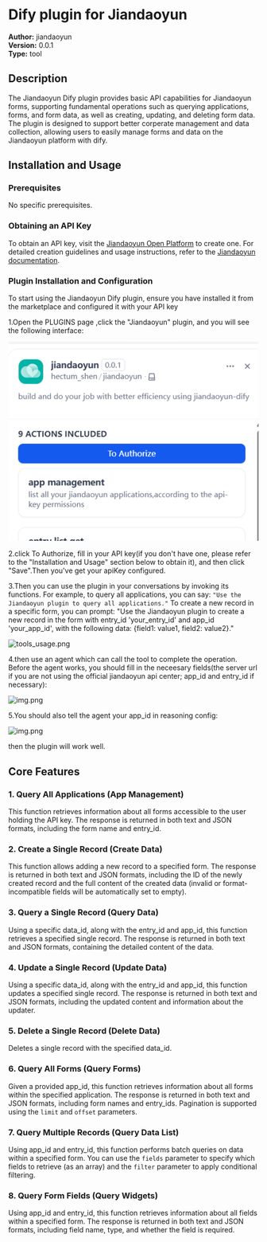 # Dify plugin for Jiandaoyun

**Author:** jiandaoyun  
**Version:** 0.0.1  
**Type:** tool  

## Description

The Jiandaoyun Dify plugin provides basic API capabilities for Jiandaoyun forms, supporting fundamental operations such as querying applications, forms, and form data, as well as creating, updating, and deleting form data.
The plugin is designed to support better corperate management and data collection, allowing users to easily manage forms and data on the Jiandaoyun platform with dify.

## Installation and Usage  

### Prerequisites  
No specific prerequisites.

### Obtaining an API Key
To obtain an API key, visit the [Jiandaoyun Open Platform](http://jiandaoyun.com/open#/key/api_key) to create one. For detailed creation guidelines and usage instructions, refer to the [Jiandaoyun documentation](https://hc.jiandaoyun.com/open/11498).

### Plugin Installation and Configuration
To start using the Jiandaoyun Dify plugin, ensure you have installed it from the marketplace and configured it with your API key

1.Open the PLUGINS page ,click the "Jiandaoyun" plugin, and you will see the following interface:

![img.png](_assets/img.png)

2.click To Authorize, fill in your API key(if you don't have one, please refer to the "Installation and Usage" section below to obtain it), and then click "Save".Then you've get your apiKey configured.

3.Then you can use the plugin in your conversations by invoking its functions. For example, to query all applications, you can say:
```"Use the Jiandaoyun plugin to query all applications."```
To create a new record in a specific form, you can prompt:
"Use the Jiandaoyun plugin to create a new record in the form with entry_id 'your_entry_id' and app_id 'your_app_id', with the following data: {field1: value1, field2: value2}."

![tools_usage.png](_assets/tools_usage.png)

4.then use an agent which can call the tool to complete the operation.
Before the agent works, you should fill in the neceesary fields(the server url if you are not using the official jiandaoyun api center; app_id and entry_id if necessary):

![img.png](_assets/list_entry.png)

5.You should also tell the agent your app_id in reasoning config:

![img.png](_assets/reasoning_config.png)

then the plugin will work well.

## Core Features

### 1. Query All Applications (App Management)  
This function retrieves information about all forms accessible to the user holding the API key. The response is returned in both text and JSON formats, including the form name and entry_id.

### 2. Create a Single Record (Create Data)  
This function allows adding a new record to a specified form. The response is returned in both text and JSON formats, including the ID of the newly created record and the full content of the created data (invalid or format-incompatible fields will be automatically set to empty).

### 3. Query a Single Record (Query Data)  
Using a specific data_id, along with the entry_id and app_id, this function retrieves a specified single record. The response is returned in both text and JSON formats, containing the detailed content of the data.

### 4. Update a Single Record (Update Data)  
Using a specific data_id, along with the entry_id and app_id, this function updates a specified single record. The response is returned in both text and JSON formats, including the updated content and information about the updater.

### 5. Delete a Single Record (Delete Data)  
Deletes a single record with the specified data_id.

### 6. Query All Forms (Query Forms)  
Given a provided app_id, this function retrieves information about all forms within the specified application. The response is returned in both text and JSON formats, including form names and entry_ids. Pagination is supported using the `limit` and `offset` parameters.

### 7. Query Multiple Records (Query Data List)  
Using app_id and entry_id, this function performs batch queries on data within a specified form. You can use the `fields` parameter to specify which fields to retrieve (as an array) and the `filter` parameter to apply conditional filtering.

### 8. Query Form Fields (Query Widgets)  
Using app_id and entry_id, this function retrieves information about all fields within a specified form. The response is returned in both text and JSON formats, including field name, type, and whether the field is required.